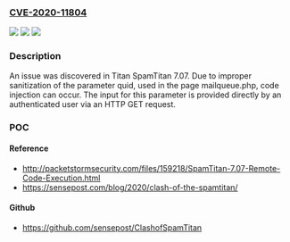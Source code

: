 ### [CVE-2020-11804](https://cve.mitre.org/cgi-bin/cvename.cgi?name=CVE-2020-11804)
![](https://img.shields.io/static/v1?label=Product&message=n%2Fa&color=blue)
![](https://img.shields.io/static/v1?label=Version&message=n%2Fa&color=blue)
![](https://img.shields.io/static/v1?label=Vulnerability&message=n%2Fa&color=brighgreen)

### Description

An issue was discovered in Titan SpamTitan 7.07. Due to improper sanitization of the parameter quid, used in the page mailqueue.php, code injection can occur. The input for this parameter is provided directly by an authenticated user via an HTTP GET request.

### POC

#### Reference
- http://packetstormsecurity.com/files/159218/SpamTitan-7.07-Remote-Code-Execution.html
- https://sensepost.com/blog/2020/clash-of-the-spamtitan/

#### Github
- https://github.com/sensepost/ClashofSpamTitan

